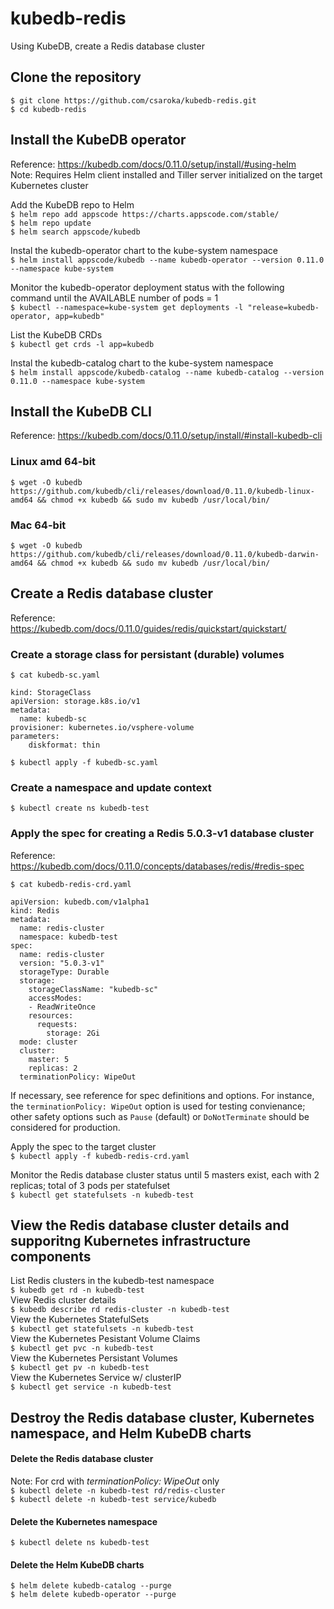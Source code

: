 # kubedb-redis

Using KubeDB, create a Redis database cluster

## Clone the repository
`$ git clone https://github.com/csaroka/kubedb-redis.git` \
`$ cd kubedb-redis`

## Install the KubeDB operator
Reference: https://kubedb.com/docs/0.11.0/setup/install/#using-helm \
Note: Requires Helm client installed and Tiller server initialized on the target Kubernetes cluster

Add the KubeDB repo to Helm \
`$ helm repo add appscode https://charts.appscode.com/stable/` \
`$ helm repo update` \
`$ helm search appscode/kubedb` 

Instal the kubedb-operator chart to the kube-system namespace\
`$ helm install appscode/kubedb --name kubedb-operator --version 0.11.0 --namespace kube-system`

Monitor the kubedb-operator deployment status with the following command until the AVAILABLE number of pods = 1 \
`$ kubectl --namespace=kube-system get deployments -l "release=kubedb-operator, app=kubedb"`

List the KubeDB CRDs \
`$ kubectl get crds -l app=kubedb`

Instal the kubedb-catalog chart to the kube-system namespace \
`$ helm install appscode/kubedb-catalog --name kubedb-catalog --version 0.11.0 --namespace kube-system`

## Install the KubeDB CLI
Reference: https://kubedb.com/docs/0.11.0/setup/install/#install-kubedb-cli

### Linux amd 64-bit
`$ wget -O kubedb https://github.com/kubedb/cli/releases/download/0.11.0/kubedb-linux-amd64 && chmod +x kubedb && sudo mv kubedb /usr/local/bin/`

### Mac 64-bit
`$ wget -O kubedb https://github.com/kubedb/cli/releases/download/0.11.0/kubedb-darwin-amd64 && chmod +x kubedb && sudo mv kubedb /usr/local/bin/`

## Create a Redis database cluster
Reference: https://kubedb.com/docs/0.11.0/guides/redis/quickstart/quickstart/

### Create a storage class for persistant (durable) volumes
`$ cat kubedb-sc.yaml`
```
kind: StorageClass
apiVersion: storage.k8s.io/v1
metadata:
  name: kubedb-sc
provisioner: kubernetes.io/vsphere-volume
parameters:
    diskformat: thin
```

`$ kubectl apply -f kubedb-sc.yaml`

### Create a namespace and update context
`$ kubectl create ns kubedb-test` 

### Apply the spec for creating a Redis 5.0.3-v1 database cluster
Reference: https://kubedb.com/docs/0.11.0/concepts/databases/redis/#redis-spec

`$ cat kubedb-redis-crd.yaml`
```
apiVersion: kubedb.com/v1alpha1
kind: Redis
metadata:
  name: redis-cluster
  namespace: kubedb-test
spec:
  name: redis-cluster
  version: "5.0.3-v1"
  storageType: Durable
  storage:
    storageClassName: "kubedb-sc"
    accessModes:
    - ReadWriteOnce
    resources:
      requests:
        storage: 2Gi
  mode: cluster
  cluster:
    master: 5
    replicas: 2
  terminationPolicy: WipeOut
  ```
  If necessary, see reference for spec definitions and options. For instance, the `terminationPolicy: WipeOut` option is used for testing convienance; other safety options such as `Pause` (default) or `DoNotTerminate` should be considered for production. 

  Apply the spec to the target cluster \
  `$ kubectl apply -f kubedb-redis-crd.yaml` 
  
  Monitor the Redis database cluster status until 5 masters exist, each with 2 replicas; total of 3 pods per statefulset \
  `$ kubectl get statefulsets -n kubedb-test`

## View the Redis database cluster details and supporitng Kubernetes infrastructure components

List Redis clusters in the kubedb-test namespace \
`$ kubedb get rd -n kubedb-test` \
View Redis cluster details \
`$ kubedb describe rd redis-cluster -n kubedb-test` \
View the Kubernetes StatefulSets  \
`$ kubectl get statefulsets -n kubedb-test` \
View the Kubernetes  Pesistant Volume Claims \
`$ kubectl get pvc -n kubedb-test` \
View the Kubernetes  Persistant Volumes \
`$ kubectl get pv -n kubedb-test` \
View the Kubernetes  Service w/ clusterIP \
`$ kubectl get service -n kubedb-test`

## Destroy the Redis database cluster, Kubernetes namespace, and Helm KubeDB charts

#### Delete the Redis database cluster
Note: For crd with *terminationPolicy: WipeOut* only \
`$ kubectl delete -n kubedb-test rd/redis-cluster` \
`$ kubectl delete -n kubedb-test service/kubedb`

#### Delete the Kubernetes namespace
`$ kubectl delete ns kubedb-test`

#### Delete the Helm KubeDB charts
`$ helm delete kubedb-catalog --purge` \
`$ helm delete kubedb-operator --purge`